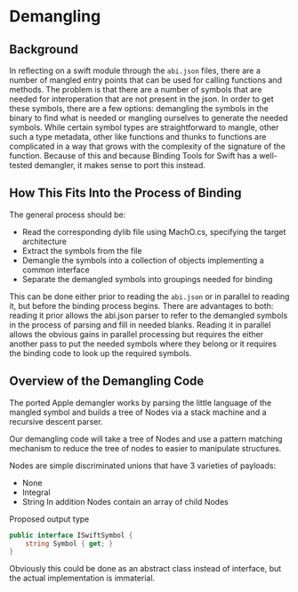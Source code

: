 # Demangling

## Background

In reflecting on a swift module through the `abi.json` files, there are a number
of mangled entry points that can be used for calling functions and methods. The
problem is that there are a number of symbols that are needed for interoperation that are not present in the json. In order to get these symbols, there are a few options: demangling the symbols in the binary to find what is needed or mangling
ourselves to generate the needed symbols.
While certain symbol types are straightforward to mangle, other such a type
metadata, other like functions and thunks to functions are complicated in a
way that grows with the complexity of the signature of the function.
Because of this and because Binding Tools for Swift has a well-tested
demangler, it makes sense to port this instead.

## How This Fits Into the Process of Binding

The general process should be:

- Read the corresponding dylib file using MachO.cs, specifying the target architecture
- Extract the symbols from the file
- Demangle the symbols into a collection of objects implementing a common interface
- Separate the demangled symbols into groupings needed for binding

This can be done either prior to reading the `abi.json` or in parallel to reading
it, but before the binding process begins. There are advantages to both: reading it prior allows the abi.json parser to refer to the demangled symbols in the
process of parsing and fill in needed blanks. Reading it in parallel allows the
obvious gains in parallel processing but requires the either another pass to
put the needed symbols where they belong or it requires the binding code to
look up the required symbols.

## Overview of the Demangling Code

The ported Apple demangler works by parsing the little language of the mangled
symbol and builds a tree of Nodes via a stack machine and a recursive descent
parser.

Our demangling code will take a tree of Nodes and use a pattern matching
mechanism to reduce the tree of nodes to easier to manipulate structures.

Nodes are simple discriminated unions that have 3 varieties of payloads:

- None
- Integral
- String
In addition Nodes contain an array of child Nodes

Proposed output type

```csharp
public interface ISwiftSymbol {
    string Symbol { get; }
}
```

Obviously this could be done as an abstract class instead of interface,
but the actual implementation is immaterial.
